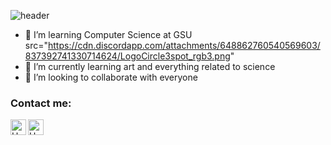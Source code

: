 ![header](https://capsule-render.vercel.app/api?type=wave&color=gradient&height=300&section=header&text=Huy%20Truong&fontSize=90)

- 👀 I’m learning Computer Science at GSU src="https://cdn.discordapp.com/attachments/648862760540569603/837392741330714624/LogoCircle3spot_rgb3.png"
- 🌱 I’m currently learning art and everything related to science
- 💞️ I’m looking to collaborate with everyone

### Contact me:

[<img align="left" alt="Huy Truong | Facebook" width="25px" src="https://cdn2.iconfinder.com/data/icons/social-media-icons-23/800/facebook-512.png" />][facebook]
[<img align="left" alt="Huy Truong | Instagram" width="25px" src="https://cdn.discordapp.com/attachments/648862760540569603/837392409977028669/png_instagram.png" />][instagram]

<!---
huygiatrng/huygiatrng is a ✨ special ✨ repository because its `README.md` (this file) appears on your GitHub profile.
You can click the Preview link to take a look at your changes.
--->

[facebook]: https://www.facebook.com/zwtrng.vn2711/
[instagram]: https://www.instagram.com/huytrng.d0n3/
